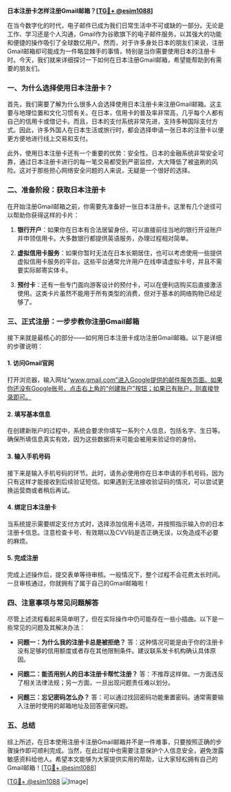 **日本注册卡怎样注册Gmail邮箱？[[TG💪+ @esim1088](https://t.me/s/esim1088)]**

在当今数字化的时代，电子邮件已成为我们日常生活中不可或缺的一部分。无论是工作、学习还是个人沟通，Gmail作为谷歌旗下的电子邮件服务，以其强大的功能和便捷的操作吸引了全球数亿用户。然而，对于许多身处日本的朋友们来说，注册Gmail邮箱却可能成为一件略显棘手的事情，特别是当你需要使用日本的注册卡时。今天，我们就来详细探讨一下如何在日本注册Gmail邮箱，希望能帮助到有需要的朋友们。

### 一、为什么选择使用日本注册卡？

首先，我们需要了解为什么很多人会选择使用日本注册卡来注册Gmail邮箱。这主要与地理位置和文化习惯有关。在日本，信用卡的普及率非常高，几乎每个人都有自己的信用卡或借记卡。而且，日本的支付系统非常先进，支持多种国际支付方式。因此，许多外国人在日本生活或旅行时，都会选择申请一张日本的注册卡以便更方便地进行线上交易和支付。

此外，使用日本注册卡还有一个重要的优势：安全性。日本的金融系统非常安全可靠，通过日本注册卡进行的每一笔交易都受到严密监控，大大降低了被盗刷的风险。这对于那些担心网络安全问题的人来说，无疑是一个很好的选择。

### 二、准备阶段：获取日本注册卡

在开始注册Gmail邮箱之前，你需要先准备好一张日本注册卡。这里有几个途径可以帮助你获得这样的卡片：

1. **银行开户**：如果你在日本有合法居留身份，可以直接前往当地的银行开设账户并申领信用卡。大多数银行都提供英语服务，办理过程相对简单。
   
2. **虚拟信用卡服务**：如果你暂时无法在日本长期居住，也可以考虑使用一些提供虚拟信用卡服务的平台。这些平台通常允许用户在线申请虚拟卡号，并且不需要实际邮寄实体卡。

3. **预付卡**：还有一些专门面向游客设计的预付卡，可以在便利店购买后直接激活使用。这类卡片虽然不能用于所有类型的消费，但对于基本的网络购物已经足够了。

### 三、正式注册：一步步教你注册Gmail邮箱

接下来就是最核心的部分——如何用日本注册卡成功注册Gmail邮箱。以下是详细的步骤说明：

#### 1. 访问Gmail官网
打开浏览器，输入网址“www.gmail.com”进入Google提供的邮件服务页面。如果你还没有Google账号，点击右上角的“创建账户”按钮；如果已有账户，则直接登录即可。

#### 2. 填写基本信息
在创建新账户的过程中，系统会要求你填写一系列个人信息，包括名字、生日等。确保所填信息真实有效，因为这些数据将来可能会被用来验证你的身份。

#### 3. 输入手机号码
接下来是输入手机号码的环节。此时，请务必使用你在日本申请的手机号码，因为只有这样才能接收到后续验证短信。如果遇到无法接收验证码的情况，可以尝试更换运营商或者稍后再试。

#### 4. 绑定日本注册卡
当系统提示需要绑定支付方式时，选择添加信用卡选项，并按照指示输入你的日本注册卡信息。注意检查卡号、有效期以及CVV码是否正确无误，以免造成不必要的麻烦。

#### 5. 完成注册
完成上述操作后，提交表单等待审核。一般情况下，整个过程不会花费太长时间。一旦审核通过，你就拥有了属于自己的Gmail邮箱啦！

### 四、注意事项与常见问题解答

尽管上述流程看起来简单明了，但在实际操作中仍可能存在一些小插曲。以下是一些常见的问题及其解决办法：

- **问题一：为什么我的注册卡总是被拒绝？**
  答：这种情况可能是由于你的注册卡没有足够的信用额度或者存在其他限制条件。建议联系发卡机构确认具体原因。

- **问题二：能否用别人的日本注册卡帮忙注册？**
  答：不推荐这样做。一方面违反了相关法律法规；另一方面，一旦出现问题责任难以划分。

- **问题三：忘记密码怎么办？**
  答：可以通过找回密码功能重置密码。通常需要输入注册时使用的邮箱地址及回答密保问题。

### 五、总结

综上所述，在日本使用注册卡注册Gmail邮箱并不是一件难事，只要按照正确的步骤操作即可顺利完成。当然，在此过程中也需要注意保护个人信息安全，避免泄露敏感资料给他人。希望本文能够为大家提供实用的帮助，让大家轻松拥有自己的Gmail邮箱！[[TG💪+ @esim1088](https://t.me/s/esim1088)]

[[TG💪+ @esim1088](https://t.me/s/esim1088) ![Image](https://i.postimg.cc/4NQfJmqS/Snipaste-2025-05-13-00-14-12.png)]